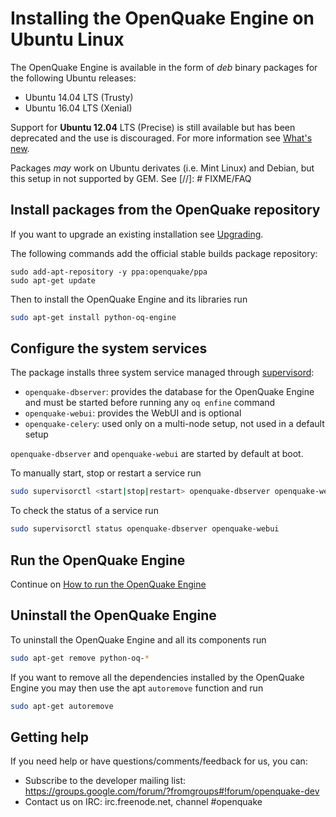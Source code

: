 # Installing the OpenQuake Engine on Ubuntu Linux

The OpenQuake Engine is available in the form of *deb* binary packages for the following Ubuntu releases:
- Ubuntu 14.04 LTS (Trusty) 
- Ubuntu 16.04 LTS (Xenial)

Support for **Ubuntu 12.04** LTS (Precise) is still available but has been deprecated and the use is discouraged. For more information see [What's new](What's-new.md).

Packages *may* work on Ubuntu derivates (i.e. Mint Linux) and Debian, but this setup in not supported by GEM. See [//]: # FIXME/FAQ

## Install packages from the OpenQuake repository

If you want to upgrade an existing installation see [Upgrading](../upgrading/ubuntu.md).

The following commands add the official stable builds package repository:
```
sudo add-apt-repository -y ppa:openquake/ppa
sudo apt-get update
```

Then to install the OpenQuake Engine and its libraries run
```bash
sudo apt-get install python-oq-engine
```
## Configure the system services

The package installs three system service managed through [supervisord](http://supervisord.org/):
- `openquake-dbserver`: provides the database for the OpenQuake Engine and must be started before running any `oq enfine` command
- `openquake-webui`: provides the WebUI and is optional
- `openquake-celery`: used only on a multi-node setup, not used in a default setup

`openquake-dbserver` and `openquake-webui` are started by default at boot.

To manually start, stop or restart a service run
```bash
sudo supervisorctl <start|stop|restart> openquake-dbserver openquake-webui
```

To check the status of a service run
```bash
sudo supervisorctl status openquake-dbserver openquake-webui
```

## Run the OpenQuake Engine

Continue on [How to run the OpenQuake Engine](../running/unix.md)

## Uninstall the OpenQuake Engine

To uninstall the OpenQuake Engine and all its components run
```bash
sudo apt-get remove python-oq-*
```
If you want to remove all the dependencies installed by the OpenQuake Engine you may then use the apt `autoremove` function and run

```bash
sudo apt-get autoremove
```

## Getting help
If you need help or have questions/comments/feedback for us, you can:
  * Subscribe to the developer mailing list: https://groups.google.com/forum/?fromgroups#!forum/openquake-dev
  * Contact us on IRC: irc.freenode.net, channel #openquake
